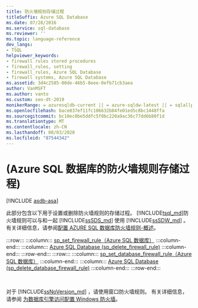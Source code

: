 ```yaml
---
title: 防火墙规则存储过程
titleSuffix: Azure SQL Database
ms.date: 07/28/2016
ms.service: sql-database
ms.reviewer: ''
ms.topic: language-reference
dev_langs:
- TSQL
helpviewer_keywords:
- firewall rules stored procedures
- firewall_rules, setting
- firewall_rules, Azure SQL Database
- firewall systems, Azure SQL Database
ms.assetid: 3d4c2585-00de-46b5-8eee-0efb71cb3aea
author: VanMSFT
ms.author: vanto
ms.custom: seo-dt-2019
monikerRange: = azuresqldb-current || = azure-sqldw-latest || = sqlallproducts-allversions
ms.openlocfilehash: bace837ef11fc106632b84fe01ed5c8bc1448ffa
ms.sourcegitcommit: bc10ec0be5ddfc5f0bc220a9ac36c77dd6b80f1d
ms.translationtype: MT
ms.contentlocale: zh-CN
ms.lasthandoff: 08/03/2020
ms.locfileid: "87544342"
---
```

# <a name="firewall-rules-stored-procedures-azure-sql-database"></a> (Azure SQL 数据库的防火墙规则存储过程) 
[!INCLUDE [asdb-asa](../../includes/applies-to-version/asdb-asa.md)]

  此部分包含以下用于设置或删除防火墙规则的存储过程。 [!INCLUDE[tsql_md](../../includes/tsql-md.md)]防火墙规则可以与和一起 [!INCLUDE[ssSDS_md](../../includes/sssds-md.md)] 使用 [!INCLUDE[ssSDW_md](../../includes/sssdw-md.md)] 。 有关详细信息，请参阅[配置 AZURE SQL 数据库防火墙规则-概述](https://azure.microsoft.com/documentation/articles/sql-database-firewall-configure/)。

:::row:::
    :::column:::
        [sp_set_firewall_rule（Azure SQL 数据库）](../../relational-databases/system-stored-procedures/sp-set-firewall-rule-azure-sql-database.md)
    :::column-end:::
    :::column:::
        [Azure SQL Database &#40;sp_delete_firewall_rule&#41;](../../relational-databases/system-stored-procedures/sp-delete-firewall-rule-azure-sql-database.md)
    :::column-end:::
:::row-end:::
:::row:::
    :::column:::
        [sp_set_database_firewall_rule（Azure SQL 数据库）](../../relational-databases/system-stored-procedures/sp-set-database-firewall-rule-azure-sql-database.md)
    :::column-end:::
    :::column:::
        [Azure SQL Database &#40;sp_delete_database_firewall_rule&#41;](../../relational-databases/system-stored-procedures/sp-delete-database-firewall-rule-azure-sql-database.md)
    :::column-end:::
:::row-end:::

&nbsp;
  
对于 [!INCLUDE[ssNoVersion_md](../../includes/ssnoversion-md.md)] ，请使用窗口防火墙规则。 有关详细信息，请参阅 [为数据库引擎访问配置 Windows 防火墙](../../database-engine/configure-windows/configure-a-windows-firewall-for-database-engine-access.md)。   
  


